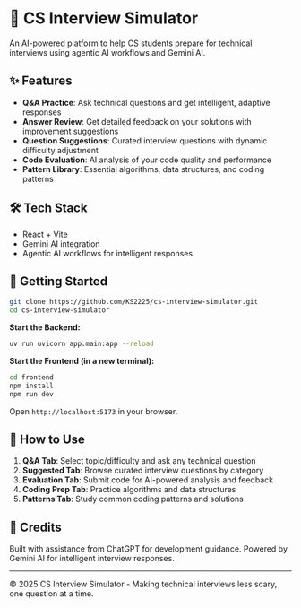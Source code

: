 # 🚀 CS Interview Simulator

An AI-powered platform to help CS students prepare for technical interviews using agentic AI workflows and Gemini AI.

## ✨ Features

- **Q&A Practice**: Ask technical questions and get intelligent, adaptive responses
- **Answer Review**: Get detailed feedback on your solutions with improvement suggestions
- **Question Suggestions**: Curated interview questions with dynamic difficulty adjustment
- **Code Evaluation**: AI analysis of your code quality and performance
- **Pattern Library**: Essential algorithms, data structures, and coding patterns

## 🛠️ Tech Stack

- React + Vite
- Gemini AI integration
- Agentic AI workflows for intelligent responses

## 🚀 Getting Started

```bash
git clone https://github.com/KS2225/cs-interview-simulator.git
cd cs-interview-simulator
```

**Start the Backend:**
```bash
uv run uvicorn app.main:app --reload
```

**Start the Frontend (in a new terminal):**
```bash
cd frontend
npm install
npm run dev
```

Open `http://localhost:5173` in your browser.

## 📖 How to Use

1. **Q&A Tab**: Select topic/difficulty and ask any technical question
2. **Suggested Tab**: Browse curated interview questions by category
3. **Evaluation Tab**: Submit code for AI-powered analysis and feedback
4. **Coding Prep Tab**: Practice algorithms and data structures
5. **Patterns Tab**: Study common coding patterns and solutions

## 🤝 Credits

Built with assistance from ChatGPT for development guidance. Powered by Gemini AI for intelligent interview responses.

---

© 2025 CS Interview Simulator - Making technical interviews less scary, one question at a time.
